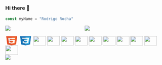### Hi there 👋

```javascript
const myName = "Rodrigo Rocha"
```

<div style="display:flex;width:100%">
  
  <img width="49.75%" src="https://github-readme-stats.vercel.app/api?username=to-codando&show_icons=true&theme=tokyonight&include_all_commits=true&count_private=true"/>
  
  <img  width="49.75%"  src="https://github-readme-stats.vercel.app/api/top-langs/?username=to-codando&layout=compact&langs_count=7&theme=tokyonight"/>

</div>
<div style="display: inline_block"><br>
  <img align="center" alt="HTML" height="30" width="40" src="https://raw.githubusercontent.com/devicons/devicon/master/icons/html5/html5-original.svg">
  <img align="center" alt="CSS" height="30" width="40" src="https://raw.githubusercontent.com/devicons/devicon/master/icons/css3/css3-original.svg">
  <img align="center" height="30" width="40" src="https://cdn.jsdelivr.net/gh/devicons/devicon/icons/javascript/javascript-original.svg" />
  
  <img align="center" height="30" width="40" src="https://cdn.jsdelivr.net/gh/devicons/devicon/icons/react/react-original.svg" />
  <img align="center" height="30" width="40" src="https://cdn.jsdelivr.net/gh/devicons/devicon/icons/vuejs/vuejs-original.svg" /> 
  <img align="center" height="30" width="40" src="https://cdn.jsdelivr.net/gh/devicons/devicon/icons/angularjs/angularjs-original.svg" />  
  <img align="center" height="30" width="40" src="https://cdn.jsdelivr.net/gh/devicons/devicon/icons/svelte/svelte-original.svg" />   
  <img align="center" height="30" width="40" src="https://cdn.jsdelivr.net/gh/devicons/devicon/icons/nodejs/nodejs-original.svg" /> 
  <img align="center" height="30" width="40" src="https://cdn.jsdelivr.net/gh/devicons/devicon/icons/mongodb/mongodb-original.svg" />   
  <img align="center" height="30" width="40" src="https://cdn.jsdelivr.net/gh/devicons/devicon/icons/sass/sass-original.svg" /> 
  <img align="center" height="30" width="40"  src="https://cdn.jsdelivr.net/gh/devicons/devicon/icons/less/less-plain-wordmark.svg" />
  <img align="center" height="30" width="40"  src="https://cdn.jsdelivr.net/gh/devicons/devicon/icons/stylus/stylus-original.svg" />
          
  
</div>

<div style="display:flex;width:100%;margin:0;padding:0;justify-content:flex-start;align-items:flex-start">
  <img width="100%" style="margin:0;padding:0" src="https://github.com/to-codando/to-codando/blob/output/github-contribution-grid-snake.svg"/>
</div>

